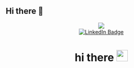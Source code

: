 ## Hi there 👋
<div id="header" align="center">
  <img src="https://media0.giphy.com/media/v1.Y2lkPTc5MGI3NjExN2RxM3Y5NHBvY3kwM294aHp0MHczNHkxZ3VkbGR4ZThjcnRldTN2aSZlcD12MV9pbnRlcm5hbF9naWZfYnlfaWQmY3Q9cw/ptzlRfMuHaGgccUzbh/giphy.gif"
</div>
<div id="badges">
  <a href="your-linkedin-URL">
    <img src="https://img.shields.io/badge/LinkedIn-blue?style=for-the-badge&logo=linkedin&logoColor=white" alt="LinkedIn Badge"/>
  </a>
</div>
<div id="badges">
  <img src="https://komarev.com/ghpvc/?username=30-ui&style=flat-square&color=blue" alt=""/>

<h1>
  hi there
  <img src="https://media.giphy.com/media/hvRJCLFzcasrR4ia7z/giphy.gif" width="30px"/>
</h1>
 
 
<!--
**30-ui/30-ui** is a ✨ _special_ ✨ repository because its `README.md` (this file) appears on your GitHub profile.

Here are some ideas to get you started:

- 🔭 I’m currently working on setting up my new business called **Cambridge Climate Ltd**. It's mission based, seeking to play its part preventing further climate change and helping manage climate risk for people, nature and our planet. 
- 🌱 I’m currently learning **Data science and Analytics** with __Hyperion Dev__ . The course has covered python programming, OOP classes, data visualisation and preprocessing and soon I will get insights into machine learning before tackling Neural Networks ad Natural Language Processing.
- 👯 I’m looking to collaborate with anyone who wants to help tackle environmental and climate damage with tech solutions.
- 🤔 I’m looking for coding solutions you are already working on that tackle the causes and impacts of climate change and would like to help. My coding skills are at an early stage, so basic,  but I offer deep knowledge on climate change so  may be able to offer a fresh view on solutions.
- 💬 Ask me about UK climate and environmental policy or about energy system transformation. I will see if I can help you.
- 📫 You can reach me here : www.linkedin.com/in/sheryl-french-67139412b or via Github
- 😄 Pronouns: She/Her
- ⚡ Fun fact: I'm trying cold water swimming this winter and the coldest water so far has been 3.2 Celsius. 
-->
